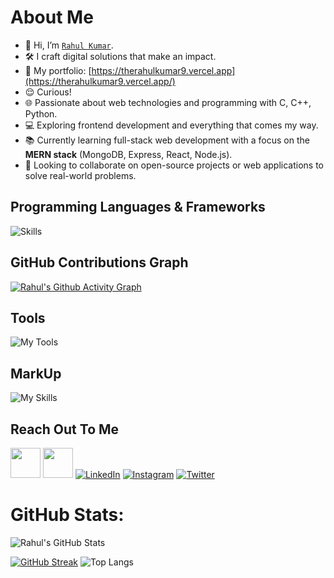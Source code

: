 # About Me

- 👋 Hi, I’m [`Rahul Kumar`](https://therahulkumar9.vercel.app/).
- 🛠 I craft digital solutions that make an impact.
- 👀 My portfolio: [https://therahulkumar9.vercel.app](https://therahulkumar9.vercel.app/)
- 😌 Curious!
- 🌐 Passionate about web technologies and programming with C, C++, Python.
- 💻 Exploring frontend development and everything that comes my way.
- 📚 Currently learning full-stack web development with a focus on the **MERN stack** (MongoDB, Express, React, Node.js).
- 💞️ Looking to collaborate on open-source projects or web applications to solve real-world problems.

## Programming Languages & Frameworks

![Skills](https://skillicons.dev/icons?i=c,cpp,py,html,css,js,react,nodejs,express,mongodb,flask,django)

## GitHub Contributions Graph

[![Rahul's Github Activity Graph](https://github-readme-activity-graph.vercel.app/graph?username=therahulkumar9&theme=github-dark)](https://github.com/therahulkumar9)

## Tools

![My Tools](https://skillicons.dev/icons?i=git,github,bootstrap,vscode,linux,windows,stackoverflow,linkedin,gmail)

## MarkUp

![My Skills](https://skillicons.dev/icons?i=md,html)

## Reach Out To Me

<a href="https://therahulkumar9.vercel.app/"><img height="48" width="48" src="https://cdn3d.iconscout.com/3d/premium/thumb/web-browser-4165162-3457172.png" ></a>
<a href="mailto:therahulkumar.dev@gmail.com"><img height="48" width="48" src="https://i.ibb.co/vD0fmh5/iconizer-icons8-gmail.png" ></a>
<a href="https://www.linkedin.com/in/therahulkumar9/">![LinkedIn](https://skillicons.dev/icons?i=linkedin)</a>
<a href="https://www.instagram.com/therahulkumar9/">![Instagram](https://skillicons.dev/icons?i=instagram)</a>
<a href="https://twitter.com/therahulkumar9">![Twitter](https://skillicons.dev/icons?i=twitter)</a>

# GitHub Stats:

<!-- CUSTOM GITHUB README STATS HOSTED ON VERCEL -->
<!-- Domain: github-readme-stats-dga59piw8-therahulkumar9.vercel.app -->
![Rahul's GitHub Stats](https://github-readme-stats-dga59piw8-therahulkumar9.vercel.app/api?username=therahulkumar9&show_icons=true&theme=dark&hide_border=false)

[![GitHub Streak](https://github-readme-streak-stats.herokuapp.com?user=therahulkumar9&theme=dark)](https://git.io/streak-stats) 
![Top Langs](https://github-readme-stats.vercel.app/api/top-langs/?username=therahulkumar9&theme=dark&hide_border=false&include_all_commits=true&count_private=true&layout=compact)
